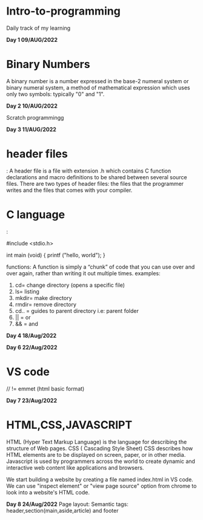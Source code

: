 # Intro-to-programming
Daily track of my learning

<strong> Day 1 09/AUG/2022 </strong>


<h1> Binary Numbers </h1>
A binary number is a number expressed in the base-2 numeral system or binary numeral system, a method of mathematical expression which uses only two symbols: typically "0" and "1".

<strong> Day 2 10/AUG/2022 </strong>

Scratch programmingg

<strong> Day 3 11/AUG/2022 </strong>

<h1>header files</h1> : 
A header file is a file with extension .h which contains C function declarations and macro definitions to be shared between several source files. There are two types of header files: the files that the programmer writes and the files that comes with your compiler.

<h1>C language</h1> :

#include <stdio.h>

int main (void)
{
  printf ("hello, world");
}

functions: A function is simply a “chunk” of code that you can use over and over again, rather than writing it out multiple times.
examples:
1) cd= change directory (opens a specific file)
2) ls= listing
3) mkdir= make directory
4) rmdir= remove directory
5) cd.. = guides to parent directory i.e: parent folder
6) || = or
7) && = and

<strong>Day 4 18/Aug/2022</strong>

<strong>Day 6 22/Aug/2022</strong>
  
  <h1>VS code</h1>
  
  // != emmet (html basic format)
  
  <strong>Day 7 23/Aug/2022</strong>
  
  <h1>HTML,CSS,JAVASCRIPT</h1>
  
  HTML (Hyper Text Markup Language) is the language for describing the structure of Web pages.
  CSS ( Cascading Style Sheet) CSS describes how HTML elements are to be displayed on screen, paper, or in other media.
  Javascript is used by programmers across the world to create dynamic and interactive web content like applications and browsers.
  
  We start building a website by creating a file named index.html in VS code.
  We can use "inspect element" or "view page source" option from chrome to look into a website's HTML code.
  
  <strong>Day 8 24/Aug/2022</strong>
  Page layout:
  Semantic tags:
  header,section(main,aside,article) and footer
  
  
 
